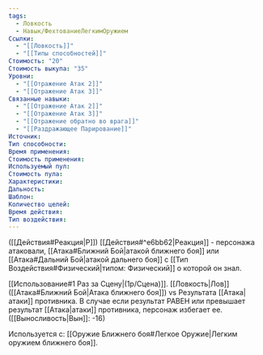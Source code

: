 ```yaml
---
tags:
  - Ловкость
  - Навык/ФехтованиеЛегкимОружием
Ссылки:
  - "[[Ловкость]]"
  - "[[Типы способностей]]"
Стоимость: "20"
Стоимость выкупа: "35"
Уровни:
  - "[[Отражение Атак 2]]"
  - "[[Отражение Атак 3]]"
Связанные навыки:
  - "[[Отражение Атак 2]]"
  - "[[Отражение Атак 3]]"
  - "[[Отражение обратно во врага]]"
  - "[[Раздражающее Парирование]]"
Источник:
Тип способности:
Время применения:
Стоимость применения:
Используемый пул:
Стоимость пула:
Характеристики:
Дальность:
Шаблон:
Количество целей:
Время действия:
Тип воздействия:
---
```

([[Действия#Реакция|Р]]) [[Действия#^e6bb62|Реакция]] - персонажа атаковали, [[Атака#Ближний Бой|атакой ближнего боя]] или [[Атака#Дальний Бой|атакой дальнего боя]] с [[Тип Воздействия#Физический|типом: Физический]] о которой он знал. 

[[Использование#1 Раз за Сцену|(1р/Сцена)]]. [[Ловкость|Лов]] ([[Атака#Ближний Бой|Атака ближнего боя]]) vs Результата [[Атака|атаки]] противника.  В случае если результат РАВЕН или превышает результат [[Атака|атаки]] противника, персонаж избегает ее. ([[Выносливость|Вын]]: -16)

Используется с: [[Оружие Ближнего боя#Легкое Оружие|Легким оружием ближнего боя]].
